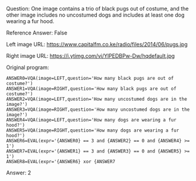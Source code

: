 Question: One image contains a trio of black pugs out of costume, and the other image includes no uncostumed dogs and includes at least one dog wearing a fur hood.

Reference Answer: False

Left image URL: https://www.capitalfm.co.ke/radio/files/2014/06/pugs.jpg

Right image URL: https://i.ytimg.com/vi/YlPEDBPw-Dw/hqdefault.jpg

Original program:

```
ANSWER0=VQA(image=LEFT,question='How many black pugs are out of costume?')
ANSWER1=VQA(image=RIGHT,question='How many black pugs are out of costume?')
ANSWER2=VQA(image=LEFT,question='How many uncostumed dogs are in the image?')
ANSWER3=VQA(image=RIGHT,question='How many uncostumed dogs are in the image?')
ANSWER4=VQA(image=LEFT,question='How many dogs are wearing a fur hood?')
ANSWER5=VQA(image=RIGHT,question='How many dogs are wearing a fur hood?')
ANSWER6=EVAL(expr='{ANSWER0} == 3 and {ANSWER2} == 0 and {ANSWER4} >= 1')
ANSWER7=EVAL(expr='{ANSWER1} == 3 and {ANSWER3} == 0 and {ANSWER5} >= 1')
ANSWER8=EVAL(expr='{ANSWER6} xor {ANSWER7
```
Answer: 2

